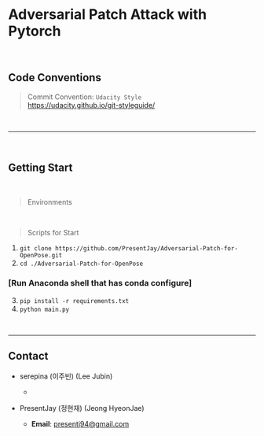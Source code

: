 # Adversarial Patch Attack with Pytorch

<br>

## Code Conventions

> Commit Convention: `Udacity Style`  
> https://udacity.github.io/git-styleguide/

<br>

---

<br>

## Getting Start

<br>

> Environments

<br>

> Scripts for Start

1. `git clone https://github.com/PresentJay/Adversarial-Patch-for-OpenPose.git`
2. `cd ./Adversarial-Patch-for-OpenPose`

### [Run Anaconda shell that has conda configure]
3. `pip install -r requirements.txt`
4. `python main.py`

<br>

---

## Contact

- serepina (이주빈) (Lee Jubin)

  -

- PresentJay (정현재) (Jeong HyeonJae)

  - **Email**: [presentj94@gmail.com](mailto:presentj94@gmail.com)
